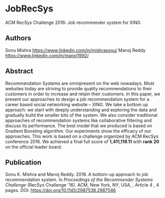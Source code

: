 # JobRecSys
ACM RecSys Challenge 2016: Job recommender system for XING

## Authors
Sonu Mishra https://www.linkedin.com/in/mishrasonu/
Manoj Reddy https://www.linkedin.com/in/manoj1992/

## Abstract
Recommendation Systems are omnipresent on the web nowadays. Most websites today are striving to provide quality recommendations to their customers in order to increase and retain their customers. In this paper, we present our approaches to design a job recommendation system for a career based social networking website – XING. We take a bottom up approach: we start with deeply understanding and exploring the data and gradually build the smaller bits of the system. We also consider traditional approaches of recommendation systems like collaborative filtering and discuss its performance. The best model that we produced is based on Gradient Boosting algorithm. Our experiments show the efficacy of our approaches. This work is based on a challenge organized by ACM RecSys conference 2016. We achieved a final full score of **1,411,119.11** with **rank 20** on the official leader board.

## Publication
Sonu K. Mishra and Manoj Reddy. 2016. A bottom-up approach to job recommendation system. In *Proceedings of the Recommender Systems Challenge* (RecSys Challenge '16). ACM, New York, NY, USA, , Article 4 , 4 pages. DOI: https://doi.org/10.1145/2987538.2987546
